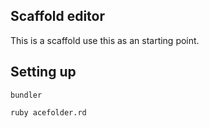 ## Scaffold editor

This is a scaffold use this as an starting point.


## Setting up

    bundler

    ruby acefolder.rd
